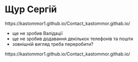 <h1>Щур Сергій</h1>
<p>https://kastommor1.github.io/Contact_kastommor.githab.io/</p>
<ul>
    <li>ще не зробив Валідації</li>
    <li>ще не зробив додавання декількох телефонів та пошти </li>
    <li>зовнішній вигляд треба переробити?</li>
</ul>
<p>https://kastommor1.github.io/Contact_kastommor.githab.io/</p>
